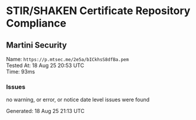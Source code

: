 # STIR/SHAKEN Certificate Repository Compliance

## Martini Security

Name: `https://p.mtsec.me/2e5a/bICkhsS8dfBa.pem`\
Tested At: 18 Aug 25 20:53 UTC\
Time: 93ms

### Issues

no warning, or error, or notice date level issues were found

Generated: 18 Aug 25 21:13 UTC